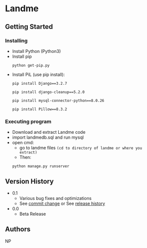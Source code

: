 # Landme
## Getting Started
### Installing
* Install Python (Python3)
* Install pip
  ```
  python get-pip.py
  ```
* Install PiL (use pip install):
    ```
    pip install Django==3.2.7
    ```
    ```
    pip install django-cleanup==5.2.0
    ```
    ```
    pip install mysql-connector-python==8.0.26
    ```
    ```
    pip install Pillow==8.3.2
    ```
### Executing program
* Download and extract Landme code
* import landmedb.sql and run mysql
* open cmd:
  * go to landme files ```(cd to directory of landme or where you extract)```
  * Then:
  ```
  python manage.py runserver
  ```
## Version History

* 0.1
    * Various bug fixes and optimizations
    * See [commit change](https://github.com/DKcyp/Landme0.1/commit/42b4dc76e9aa394813454da65fceb5182fda1554) or See [release history](https://github.com/DKcyp/Landme0.1/releases/tag/Beta-0.1)
* 0.0
    * Beta Release
    
## Authors
NP
